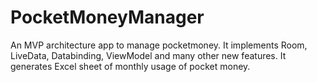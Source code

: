 # PocketMoneyManager

An MVP architecture app to manage pocketmoney. It implements Room, LiveData, Databinding, ViewModel and many other new features.
It generates Excel sheet of monthly usage of pocket money.
